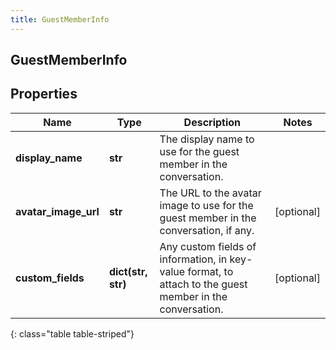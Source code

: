 ```yaml
---
title: GuestMemberInfo
---
```

## GuestMemberInfo

## Properties

|Name | Type | Description | Notes|
|------------ | ------------- | ------------- | -------------|
| **display_name** | **str** | The display name to use for the guest member in the conversation. | |
| **avatar_image_url** | **str** | The URL to the avatar image to use for the guest member in the conversation, if any. | [optional] |
| **custom_fields** | **dict(str, str)** | Any custom fields of information, in key-value format, to attach to the guest member in the conversation. | [optional] |
{: class="table table-striped"}


